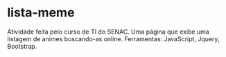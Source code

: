 # lista-meme
Atividade feita pelo curso de TI do SENAC. Uma página que exibe uma listagem de animes buscando-as online. Ferramentas: JavaScript, Jquery, Bootstrap. 
